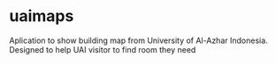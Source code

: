 # uaimaps
Aplication to show building map from University of Al-Azhar Indonesia. Designed to help UAI visitor to find room they need
